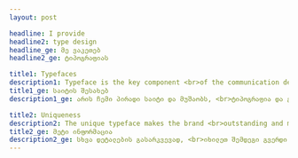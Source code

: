 ```yaml
---
layout: post

headline: I provide 
headline2: type design
headline_ge: მე ვაკეთებ
headline2_ge: ტიპოგრაფიას

title1: Typefaces
description1: Typeface is the key component <br>of the communication design.
title1_ge: საიტის შესახებ
description1_ge: არის ჩემი პირადი საიტი და მუშაობს, <br>ტიპოგრაფია და გრაფიკული დიზაინი

title2: Uniqueness
description2: The unique typeface makes the brand <br>outstanding and memorable.
title2_ge: მეტი ინფორმაცია
description2_ge: სხვა დეტალების გასარკვევად, <br>იხილეთ შემდეგი გვერდი
---
```

